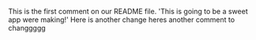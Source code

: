 This is the first comment on our README file.
'This is going to be a sweet app were making!'
Here is another change
heres another comment to changgggg
